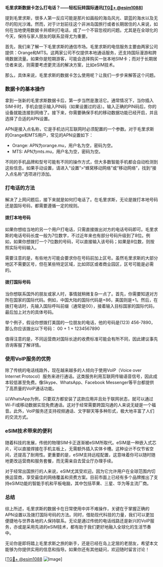 **毛里求斯数据卡怎么打电话？——轻松玩转国际通讯[[TG💪+ @esim1088](https://t.me/s/esim1088)]**

提到毛里求斯，很多人第一反应可能是那片如画般的海岛风光、碧蓝的海水以及无尽的阳光沙滩。然而，对于计划前往这个非洲岛国旅行或者长期居住的人来说，如何在当地使用数据卡并顺利打电话，成了一个不容忽视的问题。尤其是在全球化的今天，保持与家人朋友的联系显得尤为重要。

首先，我们来了解一下毛里求斯的通信市场。毛里求斯的电信服务主要由两家公司提供：Orange和MTS。这两家公司不仅提供本地通话服务，还支持国际漫游和跨境数据流量。如果你是短期游客，可能会选择购买一张本地SIM卡；而对于长期居住者来说，则需要考虑更灵活的解决方案，比如eSIM技术。

那么，具体来说，毛里求斯的数据卡怎么使用呢？让我们一步步来解答这个问题。

### 数据卡的基本操作

拿到一张新的毛里求斯数据卡后，第一步当然是激活它。通常情况下，当你插入SIM卡时，手机会提示输入PIN码（如果设置过的话）。输入正确的PIN码后，你的设备就能连接到网络了。接下来，你需要确保手机的移动数据功能已经开启，并且选择了合适的APN设置。

APN是接入点名称，它是手机访问互联网时必须配置的一个参数。对于毛里求斯的Orange和MTS用户，常见的APN设置如下：

- Orange: APN为orange.mu，用户名为空，密码为空。
- MTS: APN为mts.mu，用户名为空，密码为空。

不同的手机品牌和型号可能有不同的操作方式，但大多数智能手机都会自动检测到这些信息。如果手动设置，请进入“设置”>“蜂窝移动网络”或“移动网络”，找到“接入点名称”选项进行添加。

### 打电话的方法

解决了上网问题后，接下来就是如何打电话了。在毛里求斯，无论是拨打本地号码还是国际号码，都需要遵循一定的规则。

#### 拨打本地号码
如果你想给当地的另一个用户打电话，只需直接拨出对方的电话号码即可。毛里求斯的电话号码长度一般为7位数字，不过近年来也有部分号码升级到了8位。例如，如果你想拨打一个7位数的号码，可以直接输入该号码；如果是8位数，则按照实际号码输入。

需要注意的是，有些地方可能会要求你在号码前加上区号。虽然毛里求斯的大部分地区不需要区号，但在某些特定区域，比如郊区或者商业园区，区号可能是必需的。

#### 拨打国际号码
当你想联系国外的朋友或家人时，事情就稍微复杂一点了。首先，你需要知道对方所在国家的国际代码。例如，中国大陆的国际代码是+86，美国则是+1。然后，在拨打电话时，先输入国际呼叫前缀（通常是00），接着输入目标国家的国际代码，最后加上对方的具体号码。

举个例子，假设你想拨打美国的一位朋友的电话，他的号码是(123) 456-7890，那么你应该拨出以下号码：
00 + 1 + 1234567890

值得注意的是，不同运营商对国际长途的收费标准可能会有所不同，因此建议事先咨询客服了解详情。

### 使用VoIP服务的优势

除了传统的电话线路外，现在越来越多的人倾向于使用VoIP（Voice over Internet Protocol）服务来进行通话。这类服务利用互联网传输语音信号，因此成本较低甚至免费。像Skype、WhatsApp、Facebook Messenger等平台都提供了高质量的VoIP通话功能。

以WhatsApp为例，只要双方都安装了这款应用并且处于联网状态，就可以通过Wi-Fi或移动数据实现免费通话。这对于经常需要跨国沟通的人来说无疑是一个福音。此外，VoIP服务还支持视频通话、文字聊天等多种形式，极大地丰富了人们的交流方式。

### eSIM技术带来的便利

随着科技的发展，传统的物理SIM卡正逐渐被eSIM所取代。eSIM是一种嵌入式芯片，可以直接焊接在手机主板上，无需额外插入实体卡槽。这种设计不仅节省空间，还提高了耐用性。更重要的是，eSIM支持远程配置，这意味着你可以随时随地更改运营商和服务套餐，而无需亲自去营业厅办理手续。

对于经常出国旅行的人来说，eSIM尤其受欢迎。因为它允许用户在全球范围内切换运营商，享受最佳的网络覆盖和资费方案。目前市面上已经有多个品牌推出了支持eSIM功能的智能手机和平板电脑，其中包括苹果、三星、华为等主流厂商。

### 总结

综上所述，毛里求斯的数据卡在日常使用中并不难操作，关键在于掌握正确的APN设置以及拨打国际号码的方法。同时，借助现代科技的力量，我们可以更加便捷地与世界各地的人保持联系。无论是通过传统的电话线路还是新兴的VoIP服务，亦或是采用先进的eSIM技术，都有助于我们更好地融入全球化的生活节奏中。

无论你是即将踏上毛里求斯之旅的新手，还是已经在岛上定居的老朋友，希望本文能够为你提供实用的信息和指导。如果你还有其他疑问，欢迎随时留言讨论！

[[TG💪+ @esim1088](https://t.me/s/esim1088) ![Image](https://i.postimg.cc/4NQfJmqS/Snipaste-2025-05-13-00-14-12.png)]